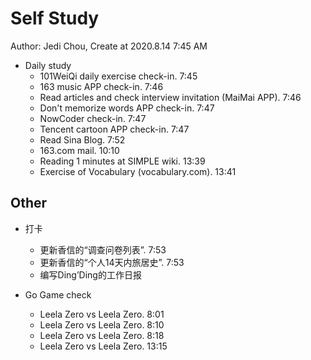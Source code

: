 # Self Study

Author: Jedi Chou, Create at 2020.8.14 7:45 AM

* Daily study
  * 101WeiQi daily exercise check-in. 7:45
  * 163 music APP check-in. 7:46
  * Read articles and check interview invitation (MaiMai APP). 7:46
  * Don't memorize words APP check-in. 7:47
  * NowCoder check-in. 7:47
  * Tencent cartoon APP check-in. 7:47
  * Read Sina Blog. 7:52
  * 163.com mail. 10:10
  * Reading 1 minutes at SIMPLE wiki. 13:39
  * Exercise of Vocabulary (vocabulary.com). 13:41

## Other

* 打卡
  * 更新香信的“调查问卷列表”. 7:53
  * 更新香信的“个人14天内旅居史”. 7:53
  * 编写Ding’Ding的工作日报

* Go Game check
  * Leela Zero vs Leela Zero. 8:01
  * Leela Zero vs Leela Zero. 8:10
  * Leela Zero vs Leela Zero. 8:18
  * Leela Zero vs Leela Zero. 13:15
